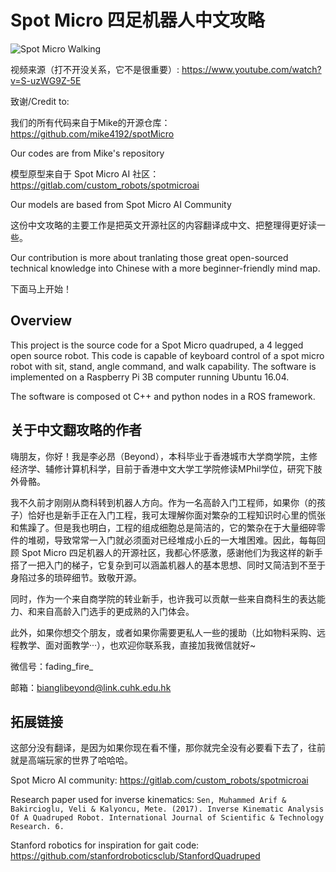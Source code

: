 # Spot Micro 四足机器人中文攻略

![Spot Micro Walking](assets/spot_micro_walking.gif)

视频来源（打不开没关系，它不是很重要）: https://www.youtube.com/watch?v=S-uzWG9Z-5E


致谢/Credit to:

我们的所有代码来自于Mike的开源仓库：https://github.com/mike4192/spotMicro

Our codes are from Mike's repository

模型原型来自于 Spot Micro AI 社区：https://gitlab.com/custom_robots/spotmicroai

Our models are based from Spot Micro AI Community

这份中文攻略的主要工作是把英文开源社区的内容翻译成中文、把整理得更好读一些。

Our contribution is more about tranlating those great open-sourced technical knowledge into Chinese with a more beginner-friendly mind map.


下面马上开始！

## Overview
This project is the source code for a Spot Micro quadruped, a 4 legged open source robot. This code is capable of keyboard control of a spot micro robot with sit, stand, angle command, and walk capability. The software is implemented on a Raspberry Pi 3B computer running Ubuntu 16.04.

The software is composed ot C++ and python nodes in a ROS framework.




## 关于中文翻攻略的作者

嗨朋友，你好！我是李必昂（Beyond），本科毕业于香港城市大学商学院，主修经济学、辅修计算机科学，目前于香港中文大学工学院修读MPhil学位，研究下肢外骨骼。

我不久前才刚刚从商科转到机器人方向。作为一名高龄入门工程师，如果你（的孩子）恰好也是新手正在入门工程，我可太理解你面对繁杂的工程知识时心里的慌张和焦躁了。但是我也明白，工程的组成细胞总是简洁的，它的繁杂在于大量细碎零件的堆砌，导致常常一入门就必须面对已经堆成小丘的一大堆困难。因此，每每回顾 Spot Micro 四足机器人的开源社区，我都心怀感激，感谢他们为我这样的新手搭了一把入门的梯子，它复杂到可以涵盖机器人的基本思想、同时又简洁到不至于身陷过多的琐碎细节。致敬开源。

同时，作为一个来自商学院的转业新手，也许我可以贡献一些来自商科生的表达能力、和来自高龄入门选手的更成熟的入门体会。

此外，如果你想交个朋友，或者如果你需要更私人一些的援助（比如物料采购、远程教学、面对面教学···），也欢迎你联系我，直接加我微信就好~

微信号：fading_fire_

邮箱：bianglibeyond@link.cuhk.edu.hk


## 拓展链接
这部分没有翻译，是因为如果你现在看不懂，那你就完全没有必要看下去了，往前就是高端玩家的世界了哈哈哈。

Spot Micro AI community: https://gitlab.com/custom_robots/spotmicroai

Research paper used for inverse kinematics:
`Sen, Muhammed Arif & Bakircioglu, Veli & Kalyoncu, Mete. (2017).
Inverse Kinematic Analysis Of A Quadruped Robot.
International Journal of Scientific & Technology Research. 6.`

Stanford robotics for inspiration for gait code: https://github.com/stanfordroboticsclub/StanfordQuadruped
